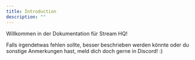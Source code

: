 ```yaml
---
title: Introduction
description: ""
---
```


Willkommen in der Dokumentation für Stream HQ!

Falls irgendetwas fehlen sollte, besser beschrieben werden könnte oder du sonstige Anmerkungen hast, meld dich doch gerne in Discord! :)
